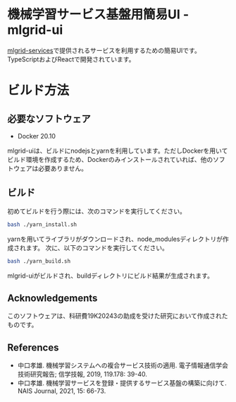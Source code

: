 # 機械学習サービス基盤用簡易UI - mlgrid-ui

[mlgrid-services](https://github.com/openlangrid/mlgrid-services)で提供されるサービスを利用するための簡易UIです。
TypeScriptおよびReactで開発されています。

# ビルド方法

## 必要なソフトウェア

* Docker 20.10

mlgrid-uiは、ビルドにnodejsとyarnを利用しています。ただしDockerを用いてビルド環境を作成するため、Dockerのみインストールされていれば、他のソフトウェアは必要ありません。

## ビルド

初めてビルドを行う際には、次のコマンドを実行してください。

```bash
bash ./yarn_install.sh
```

yarnを用いてライブラリがダウンロードされ、node_modulesディレクトリが作成されます。
次に、以下のコマンドを実行してください。

```bash
bash ./yarn_build.sh
```

mlgrid-uiがビルドされ、buildディレクトリにビルド結果が生成されます。


## Acknowledgements
このソフトウェアは、科研費19K20243の助成を受けた研究において作成されたものです。

## References
* 中口孝雄. 機械学習システムへの複合サービス技術の適用. 電子情報通信学会技術研究報告; 信学技報, 2019, 119.178: 39-40.
* 中口孝雄. 機械学習サービスを登録・提供するサービス基盤の構築に向けて. NAIS Journal, 2021, 15: 66-73.
